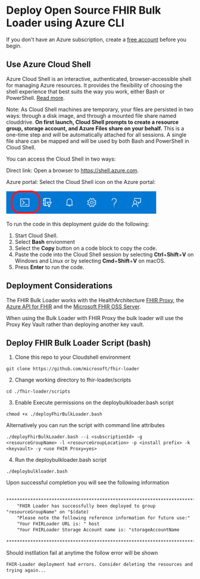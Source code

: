 # Deploy Open Source FHIR Bulk Loader using Azure CLI

If you don't have an Azure subscription, create a [free account](https://azure.microsoft.com/free/?WT.mc_id=A261C142F) before you begin.

## Use Azure Cloud Shell

Azure Cloud Shell is an interactive, authenticated, browser-accessible shell for managing Azure resources. It provides the flexibility of choosing the shell experience that best suits the way you work, either Bash or PowerShell.  [Read more](https://docs.microsoft.com/en-us/azure/cloud-shell/overview).  

Note:  As Cloud Shell machines are temporary, your files are persisted in two ways: through a disk image, and through a mounted file share named clouddrive. __On first launch, Cloud Shell prompts to create a resource group, storage account, and Azure Files share on your behalf.__ This is a one-time step and will be automatically attached for all sessions. A single file share can be mapped and will be used by both Bash and PowerShell in Cloud Shell.


You can access the Cloud Shell in two ways:

Direct link: Open a browser to https://shell.azure.com.

Azure portal: Select the Cloud Shell icon on the Azure portal:

![cloud shell](images/portal-launch-icon.png)


To run the code in this deployment guide do the following:

1. Start Cloud Shell.
1. Select __Bash__ envionment 
1. Select the **Copy** button on a code block to copy the code.
1. Paste the code into the Cloud Shell session by selecting **Ctrl**+**Shift**+**V** on Windows and Linux or by selecting **Cmd**+**Shift**+**V** on macOS.
1. Press **Enter** to run the code.

## Deployment Considerations 
The FHIR Bulk Loader works with the HealthArchitecture [FHIR Proxy](https://github.com/microsoft/fhir-proxy), the [Azure API for FHIR](https://docs.microsoft.com/en-us/azure/healthcare-apis/fhir/fhir-paas-portal-quickstart) and the [Microsoft FHIR OSS Server](https://github.com/microsoft/fhir-server/).

When using the Bulk Loader with FHIR Proxy the bulk loader will use the Proxy Key Vault rather than deploying another key vault.   

## Deploy FHIR Bulk Loader Script (bash)

1. Clone this repo to your Cloudshell environment 

```azurecli-interactive
git clone https://github.com/microsoft/fhir-loader
```

2. Change working directory to fhir-loader/scripts 
```azurecli-interactive
cd ./fhir-loader/scripts 
```
3. Enable Execute permissions on the deploybulkloader.bash script 
```azurecli-interactive
chmod +x ./deployFhirBulkLoader.bash
```
Alternatively you can run the script with command line attributes   
```azurecli-interactive
./deployFhirBulkLoader.bash --i <subscriptionId> -g <resourceGroupName> -l <resourceGroupLocation> -p <install prefix> -k <keyvault> -y <use FHIR Proxy=yes> 
```
4. Run the deploybulkloader.bash script 
```azurecli-interactive
./deploybulkloader.bash
```

Upon successful completion you will see the following information 
```azurecli
    **************************************************************************************
	"FHIR Loader has successfully been deployed to group "resourceGroupName" on "$(date)
	"Please note the following reference information for future use:"
	"Your FHIRLoader URL is: " host
	"Your FHIRLoader Storage Account name is: "storageAccountName
	 ***************************************************************************************

```
Should instllation fail at anytime the follow error will be shown 

```azurecli
FHIR-Loader deployment had errors. Consider deleting the resources and trying again...

```



